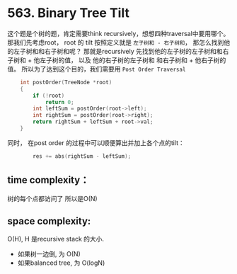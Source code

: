 # 563. Binary Tree Tilt

这个题是个树的题，肯定需要think recursively，想想四种traversal中要用哪个。那我们先考虑root， root 的 tilt 按照定义就是 ```左子树和 - 右子树和```， 那怎么找到他的左子树和和右子树和呢？ 那就是recursively 先找到他的左子树的左子树和和右子树和 + 他左子树的值， 以及 他的右子树的左子树和 和右子树和 + 他右子树的值。 所以为了达到这个目的，我们需要用 ```Post Order Traversal```

```cpp
    int postOrder(TreeNode *root)
    {
        if (!root)
            return 0;
        int leftSum = postOrder(root->left);
        int rightSum = postOrder(root->right);
        return rightSum + leftSum + root->val;
    }
```

同时， 在post order 的过程中可以顺便算出并加上各个点的tilt：

```cpp
        res += abs(rightSum - leftSum);
```


## time complexity： 
树的每个点都访问了 所以是O(N)
## space complexity:
O(H), H 是recursive stack 的大小. 
- 如果树一边倒, 为 O(N)
- 如果balanced tree, 为 O(logN)